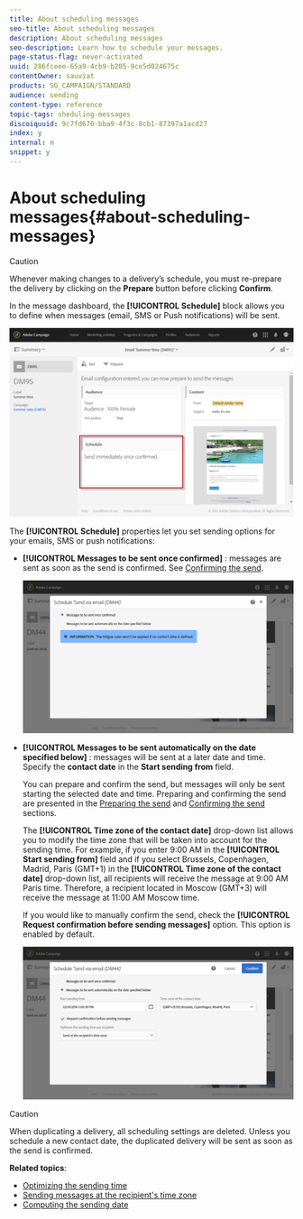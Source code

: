 ```yaml
---
title: About scheduling messages
seo-title: About scheduling messages
description: About scheduling messages
seo-description: Learn how to schedule your messages.
page-status-flag: never-activated
uuid: 286fceee-65a9-4cb9-b205-9ce5d024675c
contentOwner: sauviat
products: SG_CAMPAIGN/STANDARD
audience: sending
content-type: reference
topic-tags: sheduling-messages
discoiquuid: 9c7fd670-bba9-4f3c-8cb1-87397a1acd27
index: y
internal: n
snippet: y
---
```


# About scheduling messages{#about-scheduling-messages}

>[!CAUTION]
>
>Whenever making changes to a delivery’s schedule, you must re-prepare the delivery by clicking on the **Prepare** button before clicking **Confirm**.

In the message dashboard, the **[!UICONTROL Schedule]** block allows you to define when messages (email, SMS or Push notifications) will be sent.

![](assets/delivery_dashboard.png)

The **[!UICONTROL Schedule]** properties let you set sending options for your emails, SMS or push notifications:

* **[!UICONTROL Messages to be sent once confirmed]** : messages are sent as soon as the send is confirmed. See [Confirming the send](../../sending/using/confirming-the-send.md).

  ![](assets/delivery_planning_1.png)

* **[!UICONTROL Messages to be sent automatically on the date specified below]** : messages will be sent at a later date and time. Specify the **contact date** in the **Start sending from** field.

  You can prepare and confirm the send, but messages will only be sent starting the selected date and time. Preparing and confirming the send are presented in the [Preparing the send](../../sending/using/preparing-the-send.md) and [Confirming the send](../../sending/using/confirming-the-send.md) sections.

  The **[!UICONTROL Time zone of the contact date]** drop-down list allows you to modify the time zone that will be taken into account for the sending time. For example, if you enter 9:00 AM in the **[!UICONTROL Start sending from]** field and if you select Brussels, Copenhagen, Madrid, Paris (GMT+1) in the **[!UICONTROL Time zone of the contact date]** drop-down list, all recipients will receive the message at 9:00 AM Paris time. Therefore, a recipient located in Moscow (GMT+3) will receive the message at 11:00 AM Moscow time.

  If you would like to manually confirm the send, check the **[!UICONTROL Request confirmation before sending messages]** option. This option is enabled by default.

  ![](assets/delivery_planning.png)

>[!CAUTION]
>
>When duplicating a delivery, all scheduling settings are deleted. Unless you schedule a new contact date, the duplicated delivery will be sent as soon as the send is confirmed.

**Related topics**:

* [Optimizing the sending time](../../sending/using/optimizing-the-sending-time.md)
* [Sending messages at the recipient's time zone](../../sending/using/sending-messages-at-the-recipient-s-time-zone.md)
* [Computing the sending date](../../sending/using/computing-the-sending-date.md)

